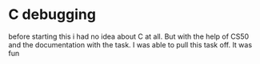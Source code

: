 # C debugging 
before starting this i had no idea about C at all. But with the help of CS50 and 
the documentation with the task. I was able to pull this task off. It was fun
